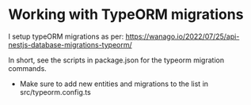 # Working with TypeORM migrations

I setup typeORM migrations as per: https://wanago.io/2022/07/25/api-nestjs-database-migrations-typeorm/

In short, see the scripts in package.json for the typeorm migration commands.

- Make sure to add new entities and migrations to the list in src/typeorm.config.ts


